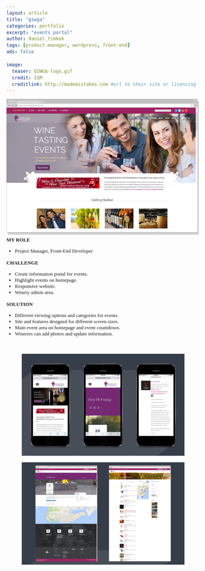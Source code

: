 ```yaml
---
layout: article
title: "gswga"
categories: portfolio
excerpt: "events portal"
author: daniel_timkek
tags: [product-manager, wordpress, front-end]
ads: false

image:
  teaser: GSWGA-logo.gif
  credit: IGM
  creditlink: http://mademistakes.com #url to their site or licensing
---
```

<div style="width:100%; overflow: auto;">
	<div class="top-image"><img src="../../images/GSWGA-Homepage.jpg"></div>

<div class="desc"><span style="font-family: adelle-sans; font-size: 13px; font-weight:600;">MY ROLE</span><br>
<ul style="font-family: adelle-sans; font-size: 13px; font-weight:500;">
<li style="font-family: adelle-sans; font-size: 13px; font-weight:500;">Project Manager, Front-End Developer</li>
</ul>
<span style="font-family: adelle-sans; font-size: 13px; font-weight:600;">CHALLENGE</span>
<ul style="font-family: adelle-sans; font-size: 13px; font-weight:500;">
<li style="font-family: adelle-sans; font-size: 13px; font-weight:500;">Create information portal for events.</li>
<li style="font-family: adelle-sans; font-size: 13px; font-weight:500;">Highlight events on homepage.</li>
<li style="font-family: adelle-sans; font-size: 13px; font-weight:500;">Responsive website.</li>
<li style="font-family: adelle-sans; font-size: 13px; font-weight:500;">Winery admin area.</li>
</ul>
<span style="font-family: adelle-sans; font-size: 13px; font-weight:600;">SOLUTION</span>
<ul style="font-family: adelle-sans; font-size: 13px; font-weight:500;">
<li style="font-family: adelle-sans; font-size: 13px; font-weight:500;">Different viewing options and categories for events.
</li>
<li style="font-family: adelle-sans; font-size: 13px; font-weight:500;">Site and features designed for different screen sizes.
</li>
<li style="font-family: adelle-sans; font-size: 13px; font-weight:500;">Main event area on homepage and event countdown.
</li>
<li style="font-family: adelle-sans; font-size: 13px; font-weight:500;">Wineries can add photos and update information.</li>
</ul>
</div>
</div>
<br>
<figure>
     <img src="../../images/GSWGA-Pages-Mobile.jpg" alt="gswga mobile">
</figure>
<figure>
     <img src="../../images/GSWGA-Pages.jpg" alt="gswga page">
</figure>